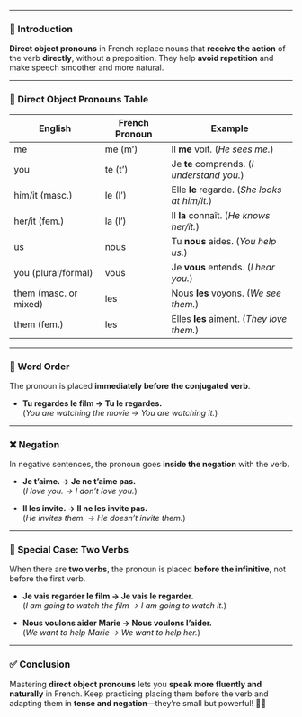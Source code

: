 
---

### 🎯 Introduction

**Direct object pronouns** in French replace nouns that **receive the action** of the verb **directly**, without a preposition. They help **avoid repetition** and make speech smoother and more natural.

---

### 🔑 Direct Object Pronouns Table

|**English**|**French Pronoun**|**Example**|
|---|---|---|
|me|me (m’)|Il **me** voit. (_He sees me._)|
|you|te (t’)|Je **te** comprends. (_I understand you._)|
|him/it (masc.)|le (l’)|Elle **le** regarde. (_She looks at him/it._)|
|her/it (fem.)|la (l’)|Il **la** connaît. (_He knows her/it._)|
|us|nous|Tu **nous** aides. (_You help us._)|
|you (plural/formal)|vous|Je **vous** entends. (_I hear you._)|
|them (masc. or mixed)|les|Nous **les** voyons. (_We see them._)|
|them (fem.)|les|Elles **les** aiment. (_They love them._)|

---

### 🧩 Word Order

The pronoun is placed **immediately before the conjugated verb**.

- **Tu regardes le film → Tu le regardes.**  
    (_You are watching the movie → You are watching it._)
    

---

### ❌ Negation

In negative sentences, the pronoun goes **inside the negation** with the verb.

- **Je t’aime. → Je ne t’aime pas.**  
    (_I love you. → I don’t love you._)
    
- **Il les invite. → Il ne les invite pas.**  
    (_He invites them. → He doesn’t invite them._)
    

---

### 📌 Special Case: Two Verbs

When there are **two verbs**, the pronoun is placed **before the infinitive**, not before the first verb.

- **Je vais regarder le film → Je vais le regarder.**  
    (_I am going to watch the film → I am going to watch it._)
    
- **Nous voulons aider Marie → Nous voulons l’aider.**  
    (_We want to help Marie → We want to help her._)
    

---

### ✅ Conclusion

Mastering **direct object pronouns** lets you **speak more fluently and naturally** in French. Keep practicing placing them before the verb and adapting them in **tense and negation**—they’re small but powerful! 🎯💬